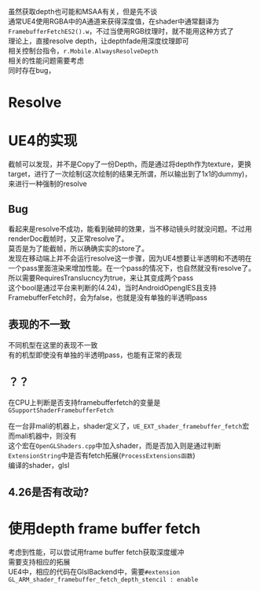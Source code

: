 虽然获取depth也可能和MSAA有关，但是先不谈  
通常UE4使用RGBA中的A通道来获得深度值，在shader中通常翻译为`FramebufferFetchES2().w`，不过当使用RGB纹理时，就不能用这种方式了  
理论上，直接resolve depth，让depthfade用深度纹理即可   
相关控制台指令，`r.Mobile.AlwaysResolveDepth`  
相关的性能问题需要考虑  
同时存在bug，  
# Resolve

# UE4的实现
截帧可以发现，并不是Copy了一份Depth，而是通过将depth作为texture，更换target，进行了一次绘制(这次绘制的结果无所谓，所以输出到了1x1的dummy)，来进行一种强制的resolve  
## Bug
看起来是resolve不成功，能看到破碎的效果，当不移动镜头时就没问题。不过用renderDoc截帧时，又正常resolve了。  
莫否是为了能截帧，所以确确实实的store了。  
发现在移动端上并不会运行resolve这一步骤，因为UE4想要让半透明和不透明在一个pass里面渲染来增加性能。在一个pass的情况下，也自然就没有resolve了。所以需要RequiresTranslucncy为true，来让其变成两个pass  
这个bool是通过平台来判断的(4.24)，当时AndroidOpenglES且支持FramebufferFetch时，会为false，也就是没有单独的半透明pass  
## 表现的不一致
不同机型在这里的表现不一致  
有的机型即使没有单独的半透明pass，也能有正常的表现
## ？？
在CPU上判断是否支持framebufferfetch的变量是`GSupportShaderFramebufferFetch`

在一台非mali的机器上，shader定义了，`UE_EXT_shader_framebuffer_fetch`宏  
而mali机器中，则没有  
这个宏在`OpenGLShaders.cpp`中加入shader，而是否加入则是通过判断`ExtensionString`中是否有fetch拓展(`ProcessExtensions函数`)  
编译的shader，glsl
## 4.26是否有改动?

# 使用depth frame buffer fetch
考虑到性能，可以尝试用frame buffer fetch获取深度缓冲  
需要支持相应的拓展  
UE4中，相应的代码在GlslBackend中，需要`#extension GL_ARM_shader_framebuffer_fetch_depth_stencil : enable`